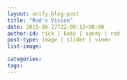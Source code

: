 ```yaml
---
layout: unify-blog-post
title: "Rod's Vision"
date: 2015-08-27T22:09:13+08:00
author-id: rick | kate | sandy | rod
post-type: image | slider | vimeo
list-image:

categories:
tags:
---
```


